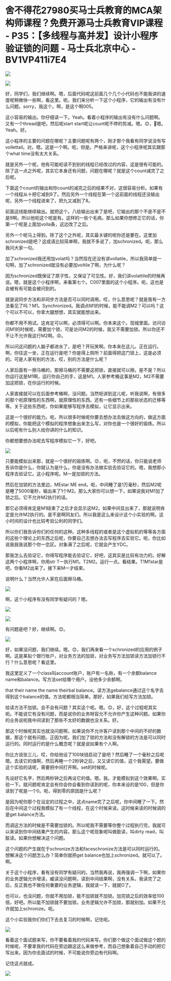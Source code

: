 # 舍不得花27980买马士兵教育的MCA架构师课程？免费开源马士兵教育VIP课程 - P35：【多线程与高并发】设计小程序验证锁的问题 - 马士兵北京中心 - BV1VP411i7E4

![](img/be507a99d82742de66b6c93be0dc4dc9_0.png)

![](img/be507a99d82742de66b6c93be0dc4dc9_1.png)

好，同学们，我们继续啊。嗯，后面代码呢这前面几个几个小代码也不能我讲的速度呢稍微快一些啊，看这里。呃，我们来分析一下这个小程序，它的输出有没有什么问题。sorry，我这个。啊，是这个啊005。

这小容易的输出。你仔细读一下。Yeah。看着小程序的输出有没有什么问题啊。又有一个thread是吧，然后呢start start呢让count呢不停的剪减。嗯。😊，🤧嗯。Yeah。好。

这小程序的主要的问题在哪呢？主要问题呢有两个，刚才那个我看有同学说没有写vollettail。对。嗯。这是一个啊。呃，但是。严格来讲呢，这个小程序呢其实跟那个what time没有太大关系。

就是另外一个呢，他有可能呃读不到别的线程已经改过的内容，这是很有可能的。除了这一点之外呢，其实它本身还有问题，问题在哪呢？就是这个count减完了之后呢。

下面这个count的输出和你count的减完之后的结果不对，这很容易分析。如果有一个线程从十把它减到9了。然后另外一个线程在第一个这前面的线程还没输出呢，另外一个线程进来了，把九又减到了8。

前面这线能继续输出。就把这个。八给输出出来了是吧，它输出的那个不是不是不是9啊。所以他呃这个呢是有。这样的一些个毛病。那么如果你想修正它的话，你第一个呢是上面加volla条，这边改了之后。

另外一个呢马上得到。除了这个之外呢，其实最关键的呢你还是要在。这里加schronized是吧？这成语比较简单啊，我就不多说了，加schronized。呃，那么我问大家一句。

加了schronized我还用加volat吗？当然现在还没有讲vollatile，所以我简单提一句啊，加了schronized就没有必要加voltile了啊，为什么呢？

因为schronized既保证了原子性，又保证了可见性。好，我们讲volattile的时候再说。嗯，就是这个小程序啊，来看第七个。C007里面的这个小程序。呃，这也是会被有有可能会被问到的。

就是说同步方法和非同步方法是否可以同时调用。哎，什么意思呢？就是我有一方法看见了吗？M1。Synchronized。我调点M1的时候，能不能调M2？可以吗？这个可以不可以，你拿大腿想想，其实就能想出来。

你都不用不用试。这肯定可以啊，必须得可以啊。你本来这个。现城里面。访问访问M1的时候呢，需要加个锁，可是访问M2的时候，我又不需要加锁。所以你还不不让不允许我这行M2啊。😡。

所以问这问题的人脑子都进水了，是吧？开玩笑啊。你本来在这儿。正在运行。啊，你往这一坐，正在运行是吧？你是得上厕所？前面得把这门锁上，这是必须的。可是人家有别的方法，哎，别的方法是什么呢？

人家后面有一擦马桶的，那擦马桶的不需要这把锁，直接就可以擦。是不是？所以你运行这是M1啊，运行你自己的手，这是M1。人家参考桶这事是M2，M2不需要加这把锁，在你运行的时候。

人家直接就可以在后面参考桶啊，没问题。当然呃讲到这儿呢，听我说啊，有很多的那个呃原理性的东西啊，就原理性的东西。还有一些细节上的那些状态的迁移等等。关于这些东西呢，你如果能够写程序去模拟，让它显示出来。

这是一个很好的能力。呃，所以很多时候呢你要去想办法去做这方向的，做这方面的模拟，你能把这个模拟的程序想象出来怎么写，对你也是一个很好的锻炼。所以以后呢有什么别人给你讲的什么的知识。

你都想要想办法呢去写程序模拟它一下，好吧。

![](img/be507a99d82742de66b6c93be0dc4dc9_3.png)

只要能模拟出来那，就是一个很好的锻炼啊。😊，呃，不然的话，你只能说老师告诉你是什么，你就认为是什么，你是没有办法做实验去验证它的。嗯，我想那小程序去验证它。这小程序呢。M一是加锁的方法。

然后在加锁的方法里边，MEstar ME end。呃，中间睡了是1万毫秒，然后M2呢是睡了5000毫秒，输出来了1个M2。那么大家你可以想一下，如果说我对M1加了锁之后。它不允许M2执行的话。

那它必须得肯定是M1结束了之后才会显示这M2。如果中间显出来了，那就说明肯定是允许M2执行的。是不是啊同友们。所以我是这么来设计这个小实验的啊。这小时间的设计也比较考验公利的同学们。

所以你们我告诉你们的任何的这种。这种多线程的或者是这个虚拟机的等等各方面的这些个理论上的东西之后呢，你要自己去想办法去写程序去实验它。呃，你比如说我我我说那个你一恋区。对象满了之后呢，它就会产生YDC。

那我怎么去验证它，你得写程序能去验证它，好吧，这其实是比较有功力的。好解这两个小程序啊，你用str T一执行M1。T2M2。运行一点。看结果。T1M1star是吧，你看M2出来了。接下来M一才结束。

说明什么？当然允许人家在后面擦马桶。

![](img/be507a99d82742de66b6c93be0dc4dc9_5.png)

啊，这个小程序有没有同学有疑问的？嗯。

![](img/be507a99d82742de66b6c93be0dc4dc9_7.png)

![](img/be507a99d82742de66b6c93be0dc4dc9_8.png)

有问题是吧？好，继续啊。😊。

![](img/be507a99d82742de66b6c93be0dc4dc9_10.png)

好，如果没问题，我们继续。嗯。😊，我们再来看一个schronized的应用的例子啊。这是某拟个银行账户，对业务方法的加锁，对业务写方法加锁读方法加锁行不行？什么意思呢？看这里。

我这里定义了一个class叫account账户，账户有一名称，有一个余额balance name和balance。写方法set给哪个用户。设他多少余额啊。

that their name the name theirbal balance。读方法gebalance通过这个名字去得到这个balance的值。方法呢都相当简单。那好，如果我们给写方法加锁。

给读方法不加锁。会不会有问题？其实这个呢。嗯。😊，好，这个过程呢其实呃。不能说它有没有问题，而是说你的业务呀容允不允许你产生这种问题。如果你的业务说呃我中间读到了那些不太好的数据也没关系。好。

那这个时候呢其实也就没问题啊，如果说你不允许客户读到那个中间的不好的数据，那这个就有问题。正因为呢。我们加了锁的方法和没有解锁的方法是可以同时运行的。同时运行的是什么概念呢？就是说如果有个人啊。

你比方说张三儿，哎，你给他设了100块钱启动了是吧？然后睡了一个毫秒之后呢嗯。去读它的值啊，然后再睡一个2秒钟之后，又又读它的值，这个我需望。要做这个实验的话呢，需要把中间打开啊。set的时候呢。

先设好它名字，然后两秒钟之后再设它的值。嗯。我。才能模拟到这个效果啊。实验一下。就问题呢肯定会有你会你会看到你读到的呢，你本来设的是100，但是你读到了呢是一个0。呃，得到零的原因是什么呢？

是因为呢你那个在设定的过程之中，这点name完了之后呢，你中间睡了一下。然后在中间这个过程我模拟了有一个线程，在这个时候来读。这时候来读的时候调的是get balance方法。

而调这方法的时候是不需要加锁的。所以呢我不需要等你整个过程执行完，我就可以来读到你中间结果产生的内容。那么这个呢现象呢叫做脏读，叫dirty read，叫脏读。如果你想解决这个问题。

这个问题的产生就在于schronize方法和faceschronize方法是可以同时运行的。想解决这个问题怎么办？简单你就把get balance也加上schronized。就可以了。啊。

关于这个小程序，看有没有同学有疑问的。当然我再说，我再强调一下啊，如果你的业务逻辑允许增读，臧读没问题啊，读到中间结果啊，没有关系，我读完了之后，反正我也不做任何重要的业务逻辑，我就读一下，就就O了。

也可以，也没问题，你就不用加锁，能不加锁就不加锁。加完锁之后的效率低100倍，好吧。所以能不加锁就不要加锁。业务逻辑允许不加锁，那就别加。如果不允许就加上schronize。呃。

这个小实验我你们你们下去去复习的时候啊，记住呃。

![](img/be507a99d82742de66b6c93be0dc4dc9_12.png)

看着这个面试题来写，你不要看着我的代码来写。你们那个做这个面试做这个题的时候呢，不要拿我的代码在旁边跟这这么来做参考，而自己想象着自己手动的把它写出来。因为你去面试的时候，不可能说你旁边有代码啊。

记住这点就成。

![](img/be507a99d82742de66b6c93be0dc4dc9_14.png)